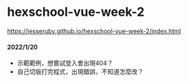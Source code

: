 # hexschool-vue-week-2

https://jesseruby.github.io/hexschool-vue-week-2/index.html

#### 2022/1/20 
- 示範範例，想嘗試登入會出現404？
- 自己切版打完程式，出現錯誤，不知道怎麼改？


